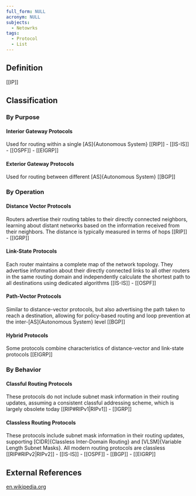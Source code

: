 ```yaml
---
full_form: NULL
acronym: NULL
subjects:
  - Netowrks
tags:
  - Protocol
  - List
---
```


## Definition
[[IP]]

## Classification
### By Purpose
#### Interior Gateway Protocols
Used for routing within a single [AS]{Autonomous System}
[[RIP]] - [[IS-IS]] - [[OSPF]] - [[EIGRP]]
#### Exterior Gateway Protocols
Used for routing between different [AS]{Autonomous System}
[[BGP]]

### By Operation
#### Distance Vector Protocols
Routers advertise their routing tables to their directly connected neighbors, learning about distant networks based on the information received from their neighbors. The distance is typically measured in terms of hops
[[RIP]] - [[IGRP]]
#### Link-State Protocols
Each router maintains a complete map of the network topology. They advertise information about their directly connected links to all other routers in the same routing domain and independently calculate the shortest path to all destinations using dedicated algorithms
[[IS-IS]] - [[OSPF]]
#### Path-Vector Protocols
Similar to distance-vector protocols, but also advertising the path taken to reach a destination, allowing for policy-based routing and loop prevention at the inter-[AS]{Autonomous System} level
[[BGP]]
#### Hybrid Protocols
Some protocols combine characteristics of distance-vector and link-state protocols
[[EIGRP]]

### By Behavior
#### Classful Routing Protocols
These protocols do not include subnet mask information in their routing updates, assuming a consistent classful addressing scheme, which is largely obsolete today
[[RIP#RIPv1|RIPv1]] - [[IGRP]]
#### Classless Routing Protocols
These protocols include subnet mask information in their routing updates, supporting [CIDR]{Classless Inter-Domain Routing} and [VLSM]{Variable Length Subnet Masks}. All modern routing protocols are classless
[[RIP#RIPv2|RIPv2]] - [[IS-IS]] - [[OSPF]] - [[BGP]] - [[EIGRP]]

## External References
[en.wikipedia.org](https://en.wikipedia.org/wiki/Routing_protocol)
